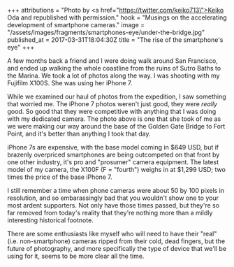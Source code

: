 +++
attributions = "Photo by <a href=\"https://twitter.com/keiko713\">Keiko Oda</a> and republished with permission."
hook = "Musings on the accelerating development of smartphone cameras."
image = "/assets/images/fragments/smartphones-eye/under-the-bridge.jpg"
published_at = 2017-03-31T18:04:30Z
title = "The rise of the smartphone's eye"
+++

A few months back a friend and I were doing walk around San
Francisco, and ended up walking the whole coastline from
the ruins of Sutro Baths to the Marina. We took a lot of
photos along the way. I was shooting with my Fujifilm
X100S. She was using her iPhone 7.

While we examined our haul of photos from the expedition, I
saw something that worried me. The iPhone 7 photos weren't
just good, they were _really_ good. So good that they were
competitive with anything that I was doing with my
dedicated camera. The photo above is one that she took of
me as we were making our way around the base of the Golden
Gate Bridge to Fort Point, and it's better than anything I
took that day.

iPhone 7s are expensive, with the base model coming in $649
USD, but if brazenly overpriced smartphones are being
outcompeted on that front by one other industry, it's pro
and "prosumer" camera equipment. The latest model of my
camera, the X100F (F = "fourth") weighs in at $1,299 USD;
two times the price of the base iPhone 7.

I still remember a time when phone cameras were about 50 by
100 pixels in resolution, and so embarassingly bad that you
wouldn't show one to your most ardent supporters. Not only
have those times passed, but they're so far removed from
today's reality that they're nothing more than a mildly
interesting historical footnote.

There are some enthusiasts like myself who will need to
have their "real" (i.e. non-smartphone) cameras ripped from
their cold, dead fingers, but the future of photography,
and more specifically the type of device that we'll be
using for it, seems to be more clear all the time.
